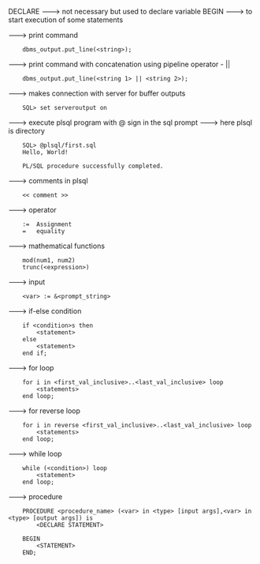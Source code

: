 DECLARE ---> not necessary but used to declare variable
BEGIN   ---> to start execution of some statements

---> print command
```
	dbms_output.put_line(<string>);
```
---> print command with concatenation using pipeline operator - ||
```
	dbms_output.put_line(<string 1> || <string 2>);
```

---> makes connection with server for buffer outputs
```
	SQL> set serveroutput on
```
---> execute plsql program with @ sign in the sql prompt
---> here plsql is directory
```
	SQL> @plsql/first.sql
	Hello, World!

	PL/SQL procedure successfully completed.
```
---> comments in plsql
```
	<< comment >>
```
---> operator
```
	:=  Assignment
	= 	equality
```
---> mathematical functions
```
	mod(num1, num2)
	trunc(<expression>)
```
---> input
```
	<var> := &<prompt_string>
```
---> if-else condition
```
	if <condition>s then
		<statement>
	else
		<statement>
	end if;
```
---> for loop
```
	for i in <first_val_inclusive>..<last_val_inclusive> loop
		<statements>
	end loop;
```
---> for reverse loop
```
	for i in reverse <first_val_inclusive>..<last_val_inclusive> loop
		<statements>
	end loop;
```
---> while loop
```
	while (<condition>) loop
		<statement>
	end loop;
```
---> procedure
```
	PROCEDURE <procedure_name> (<var> in <type> [input args],<var> in <type> [output args]) is
		<DECLARE STATEMENT>

	BEGIN
		<STATEMENT>
	END;
```
